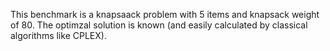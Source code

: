 This benchmark is a knapsaack problem with 5 items and knapsack weight of 80. 
The optimzal solution is known (and easily calculated by classical algorithms like CPLEX).